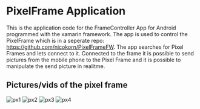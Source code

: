 # PixelFrame Application
This is the application code for the FrameController App for Android programmed with the xamarin framework. The app is used to control the PixelFrame which is in a seperate repo: https://github.com/nicokorn/PixelFrameFW. The app searches for Pixel Frames and lets connect to it. Connected to the frame it is possible to send pictures from the mobile phone to the Pixel Frame and it is possible to manipulate the send picture in realitme.

<html>
<body>

<h2>Pictures/vids of the pixel frame</h2>
<img src="https://github.com/nicokorn/NRF52840_WS2812B_BLE/blob/main/docs/20210811_175008.jpg" alt="px1">
<img src="https://github.com/nicokorn/NRF52840_WS2812B_BLE/blob/main/docs/20210811_175349.jpg" alt="px2">
<img src="https://github.com/nicokorn/NRF52840_WS2812B_BLE/blob/main/docs/Screenshot_20210811-180451.jpg" alt="px3">
<img src="https://github.com/nicokorn/NRF52840_WS2812B_BLE/blob/main/docs/Screenshot_20210811-175719.jpg" alt="px4">
</body>
</html>